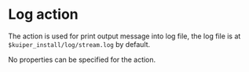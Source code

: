 # Log action

The action is used for print output message into log file, the log file is at  `` $kuiper_install/log/stream.log`` by default.

No properties can be specified for the action.

